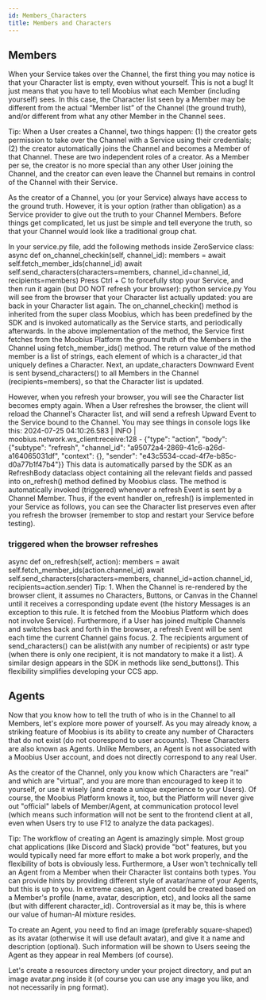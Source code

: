 ```yaml
---
id: Members_Characters
title: Members and Characters
---
```


## Members

When your Service takes over the Channel, the first thing you may notice is that your Character list is empty, even without yourself. This is not a bug! It just means that you have to tell Moobius what each Member (including yourself) sees. In this case, the Character list seen by a Member may be different from the actual “Member list” of the Channel (the ground truth), and/or different from what any other Member in the Channel sees.

Tip: When a User creates a Channel, two things happen: (1) the creator gets permission to take over the Channel with a Service using their credentials; (2) the creator automatically joins the Channel and becomes a Member of that Channel. These are two independent roles of a creator. As a Member per se, the creator is no more special than any other User joining the Channel, and the creator can even leave the Channel but remains in control of the Channel with their Service.

As the creator of a Channel, you (or your Service) always have access to the ground truth. However, it is your option (rather than obligation) as a Service provider to give out the truth to your Channel Members. Before things get complicated, let us just be simple and tell everyone the truth, so that your Channel would look like a traditional group chat.

In your service.py file, add the following methods inside ZeroService class:
async def on_channel_checkin(self, channel_id):
members = await self.fetch_member_ids(channel_id)
await self.send_characters(characters=members, channel_id=channel_id, recipients=members)
Press Ctrl + C to forcefully stop your Service, and then run it again (but DO NOT refresh your browser):
python service.py
You will see from the browser that your Character list actually updated: you are back in your Character list again. The on_channel_checkin() method is inherited from the super class Moobius, which has been predefined by the SDK and is invoked automatically as the Service starts, and periodically afterwards. In the above implementation of the method, the Service first fetches from the Moobius Platform the ground truth of the Members in the Channel using fetch_member_ids() method. The return value of the method member is a list of strings, each element of which is a character_id that uniquely defines a Character. Next, an update_characters Downward Event is sent bysend_characters() to all Members in the Channel (recipients=members), so that the Character list is updated.

However, when you refresh your browser, you will see the Character list becomes empty again. When a User refreshes the browser, the client will reload the Channel's Character list, and will send a refresh Upward Event to the Service bound to the Channel. You may see things in console logs like this:
2024-07-25 04:10:26.583 | INFO | moobius.network.ws_client:receive:128 - {"type": "action", "body": {"subtype": "refresh", "channel_id": "a95072a4-2869-41c6-a26d-a164065031df", "context": {}, "sender": "e43c5534-ccad-4f7e-b85c-d0a77b1f47b4"}}
This data is automatically parsed by the SDK as an RefreshBody dataclass object containing all the relevant fields and passed into on_refresh() method defined by Moobius class. The method is automatically invoked (triggered) whenever a refresh Event is sent by a Channel Member. Thus, if the event handler on_refresh() is implemented in your Service as follows, you can see the Character list preserves even after you refresh the browser (remember to stop and restart your Service before testing).

### triggered when the browser refreshes

async def on_refresh(self, action):
members = await self.fetch_member_ids(action.channel_id)
await self.send_characters(characters=members, channel_id=action.channel_id, recipients=action.sender)
Tip: 1. When the Channel is re-rendered by the browser client, it assumes no Characters, Buttons, or Canvas in the Channel until it receives a corresponding update event (the history Messages is an exception to this rule. It is fetched from the Moobius Platform which does not involve Service). Furthermore, if a User has joined multiple Channels and switches back and forth in the browser, a refresh Event will be sent each time the current Channel gains focus. 2. The recipients argument of send_characters() can be alist(with any number of recipients) or astr type (when there is only one recipient, it is not mandatory to make it a list). A similar design appears in the SDK in methods like send_buttons(). This flexibility simplifies developing your CCS app.

## Agents

Now that you know how to tell the truth of who is in the Channel to all Members, let's explore more power of yourself. As you may already know, a striking feature of Moobius is its ability to create any number of Characters that do not exist (do not coorespond to user accounts). These Characters are also known as Agents. Unlike Members, an Agent is not associated with a Moobius User account, and does not directly correspond to any real User.

As the creator of the Channel, only you know which Characters are "real" and which are "virtual", and you are more than encouraged to keep it to yourself, or use it wisely (and create a unique experience to your Users). Of course, the Moobius Platform knows it, too, but the Platform will never give out "official" labels of Member/Agent, at communication protocol level (which means such information will not be sent to the frontend client at all, even when Users try to use F12 to analyze the data packages).

Tip: The workflow of creating an Agent is amazingly simple. Most group chat applications (like Discord and Slack) provide "bot" features, but you would typically need far more effort to make a bot work properly, and the flexibility of bots is obviously less. Furthermore, a User won't technically tell an Agent from a Member when their Character list contains both types. You can provide hints by providing different style of avatar/name of your Agents, but this is up to you. In extreme cases, an Agent could be created based on a Member's profile (name, avatar, description, etc), and looks all the same (but with different character_id). Controversial as it may be, this is where our value of human-AI mixture resides.

To create an Agent, you need to find an image (preferably square-shaped) as its avatar (otherwise it will use default avatar), and give it a name and description (optional). Such information will be shown to Users seeing the Agent as they appear in real Members (of course).

Let's create a resources directory under your project directory, and put an image avatar.png inside it (of course you can use any image you like, and not necessarily in png format).
